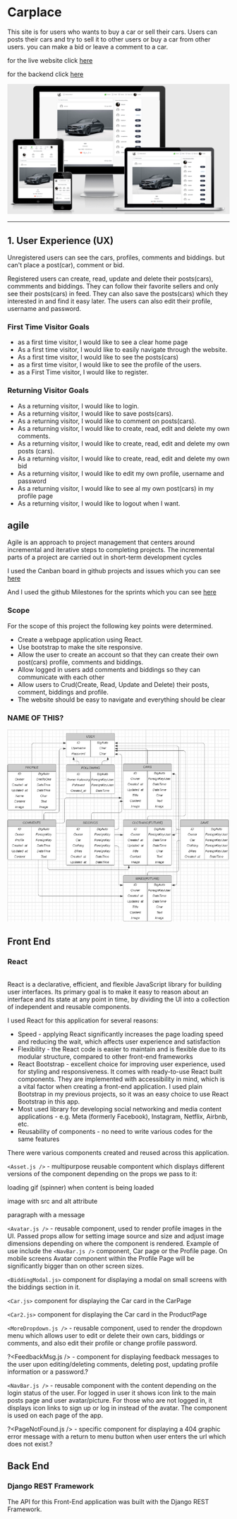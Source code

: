 # Carplace

This site is for users who wants to buy a car or sell their cars. Users can posts their cars and try to sell it to other users or buy a car from other users. you can make a bid or leave a comment to a car.

for the live website click
[here](https://frontend-pp5.herokuapp.com/)

for the backend click
[here](https://github.com/MustafaSahinci/pp5-backend)

![Am I Responsive](src/assets/responsive.png)

<hr>

## 1. User Experience (UX)

Unregistered users can see the cars, profiles, comments and biddings. but can't place a post(car), comment or bid.

Registered users can create, read, update and delete their posts(cars), commments and biddings. They can follow their favorite sellers and only see their posts(cars) in feed. They can also save the posts(cars) which they interested in and find it easy later. The users can also edit their profile, username and password.

### First Time Visitor Goals
- as a first time visitor, I would like to see a clear home page
- As a first time visitor, I would like to easily navigate through the website.
- As a first time visitor, I would like to see the posts(cars)
- as a first time visitor, I would like to see the profile of the users.
- as a First Time visitor, I would like to register.

### Returning Visitor Goals
- As a returning visitor, I would like to login.
- As a returning visitor, I would like to save posts(cars). 
- As a returning visitor, I would like to comment on posts(cars).
- As a returning visitor, I would like to create, read, edit and delete my own comments.
- As a returning visitor, I would like to create, read, edit and delete my own posts (cars).
- As a returning visitor, I would like to create, read, edit and delete my own bid
- As a returning visitor, I would like to edit my own profile, username and password
- As a returning visitor, I would like to see al my own post(cars) in my profile page
- As a returning visitor, I would like to logout when I want.

## agile
Agile is an approach to project management that centers around incremental and iterative steps to completing projects. The incremental parts of a project are carried out in short-term development cycles

I used the Canban board in github projects and issues which you can see 
[here](https://github.com/users/MustafaSahinci/projects/1/views/1)

And I used the github Milestones for the sprints which you can see
[here](https://github.com/MustafaSahinci/pp5-frontend/milestones)

### Scope
For the scope of this project the following key points were determined.

- Create a webpage application using React.
- Use bootstrap to make the site responsive.
- Allow the user to create an account so that they can create their own post(cars) profile, comments and biddings.
- Allow logged in users add comments and biddings so they can communicate with each other
- Allow users to Crud(Create, Read, Update and Delete) their posts, comment, biddings and profile.
- The website should be easy to navigate and everything should be clear

### NAME OF THIS?
![Lucid App](src/assets/table.png)

## Front End
### React
<br>
React is a declarative, efficient, and flexible JavaScript library for building user interfaces. Its primary goal is to make it easy to reason about an interface and its state at any point in time, by dividing the UI into a collection of independent and reusable components.

I used React for this application for several reasons:

- Speed - applying React significantly increases the page loading speed and reducing the wait, which affects user experience and satisfaction
- Flexibility - the React code is easier to maintain and is flexible due to its modular structure, compared to other front-end frameworks
- React Bootstrap - excellent choice for improving user experience, used for styling and responsiveness. It comes with ready-to-use React built components. They are implemented with accessibility in mind, which is a vital factor when creating a front-end application. I used plain Bootstrap in my previous projects, so it was an easy choice to use React Bootstrap in this app.
- Most used library for developing social networking and media content applications - e.g. Meta (formerly Facebook), Instagram, Netflix, Airbnb, etc.
- Reusability of components - no need to write various codes for the same features

There were various components created and reused across this application.

`<Asset.js />` - multipurpose reusable compontent which displays different versions of the component depending on the props we pass to it:

loading gif (spinner) when content is being loaded

image with src and alt attribute

paragraph with a message

`<Avatar.js />` - reusable component, used to render profile images in the UI. Passed props allow for setting image source and size and adjust image dimensions depending on where the component is rendered. Example of use include the `<NavBar.js />` component, Car page or the Profile page. On mobile screens Avatar component within the Profile Page will be significantly bigger than on other screen sizes.

`<BiddingModal.js>` component for displaying a modal on small screens with the biddings section in it.

`<Car.js>` component for displaying the Car card in the CarPage

`<Car2.js>` component for displaying the Car card in the ProductPage

`<MoreDropdown.js />` - reusable component, used to render the dropdown menu which allows user to edit or delete their own cars, biddings or comments, and also edit their profile or change profile password.

?<FeedbackMsg.js /> - component for displaying feedback messages to the user upon editing/deleting comments, deleting post, updating profile information or a password.?

`<NavBar.js />` - reusable component with the content depending on the login status of the user. For logged in user it shows icon link to the main posts page and user avatar/picture. For those who are not logged in, it displays icon links to sign up or log in instead of the avatar. The component is used on each page of the app.

?<PageNotFound.js /> - specific component for displaying a 404 graphic error message with a return to menu button when user enters the url which does not exist.?


## Back End
### Django REST Framework
The API for this Front-End application was built with the Django REST Framework.
